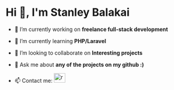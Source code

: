 

<!--
**stanley-balakai/stanley-balakai** is a ✨ _special_ ✨ repository because its `README.md` (this file) appears on your GitHub profile.

Here are some ideas to get you started:

- 🔭 I’m currently working on ...
- 🌱 I’m currently learning ...
- 👯 I’m looking to collaborate on ...
- 🤔 I’m looking for help with ...
- 💬 Ask me about ...
- 📫 How to reach me: ...
- 😄 Pronouns: ...
- ⚡ Fun fact: ...
-->

# Hi 👋, I'm Stanley Balakai

- 🔭 I’m currently working on **freelance full-stack development**

- 🌱 I’m currently learning **PHP/Laravel**

- 👯 I’m looking to collaborate on **Interesting projects**

- 📧 Ask me about **any of the projects on my github :)**

- 📫 Contact me: [<img src="https://raw.githubusercontent.com/rahuldkjain/github-profile-readme-generator/master/src/images/icons/Social/linked-in-alt.svg"   alt="react" width="30" height="25"/>](https://www.linkedin.com/in/stanley-balakai-a9a76b23b/) 

<br />

<br />
